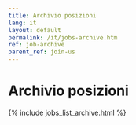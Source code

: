 ```yaml
---
title: Archivio posizioni
lang: it
layout: default
permalink: /it/jobs-archive.htm
ref: job-archive
parent_ref: join-us
---
```


# Archivio posizioni

{% include jobs_list_archive.html %}
